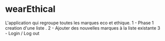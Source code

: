 # wearEthical

L'application qui regroupe toutes les marques eco et ethique.
1 - Phase 1 creation d'une liste .
2 - Ajouter des nouvelles marques à la liste existante
3 - Login / Log out

